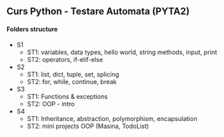 ## Curs Python - Testare Automata (PYTA2)


#### Folders structure

 - S1
   - ST1: variables, data types, hello world, string methods, input, print
   - ST2: operators, if-elif-else
 - S2
   - ST1: list, dict, tuple, set, splicing
   - ST2: for, while, continue, break
 - S3
   - ST1: Functions & exceptions
   - ST2: OOP - intro
 - S4
   - ST1: Inheritance, abstraction, polymorphism, encapsulation
   - ST2: mini projects OOP (Masina, TodoList)